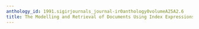 ```yaml
---
anthology_id: 1991.sigirjournals_journal-ir0anthology0volumeA25A2.6
title: The Modelling and Retrieval of Documents Using Index Expressions
---
```

